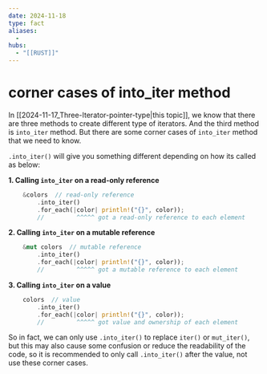 ```yaml
---
date: 2024-11-18
type: fact
aliases:
  -
hubs:
  - "[[RUST]]"
---
```


# corner cases of into_iter method

In [[2024-11-17_Three-Iterator-pointer-type|this topic]], we know that there are three methods to create different type of iterators. And the third method is `into_iter` method. But there are some corner cases of `into_iter` method that we need to know.

`.into_iter()` will give you something different depending on how its called as below:

**1. Calling `into_iter` on a read-only reference**

```rust
    &colors  // read-only reference
        .into_iter()
        .for_each(|color| println!("{}", color));
        //         ^^^^^ got a read-only reference to each element

```

**2. Calling `into_iter` on a mutable reference**

```rust
    &mut colors  // mutable reference
        .into_iter()
        .for_each(|color| println!("{}", color));
        //         ^^^^^ got a mutable reference to each element

```

**3. Calling `into_iter` on a value**

```rust
    colors  // value
        .into_iter()
        .for_each(|color| println!("{}", color));
        //         ^^^^^ got value and ownership of each element

```

So in fact, we can only use `.into_iter()` to replace `iter()` or `mut_iter()`, but this may also cause some confusion or reduce the readability of the code, so it is recommended to only call `.into_iter()` after the value, not use these corner cases.
